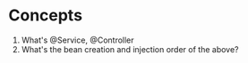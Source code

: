 # Concepts

1. What's @Service, @Controller
2. What's the bean creation and injection order of the above?